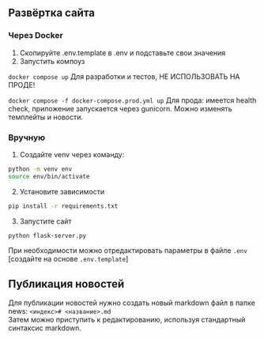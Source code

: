 ## Развёртка сайта

### Через Docker
1. Скопируйте .env.template в .env и подставьте свои значения
2. Запустить компоуз

`docker compose up` Для разработки и тестов, НЕ ИСПОЛЬЗОВАТЬ НА ПРОДЕ!

`docker compose -f docker-compose.prod.yml up` Для прода: имеется health check, приложение запускается через gunicorn. Можно изменять темплейты и новости.
### Вручную
1. Создайте venv через команду:

```bash
python -m venv env
source env/bin/activate
```

2. Установите зависимости

```bash
pip install -r requirements.txt
```

3. Запустите сайт

```bash
python flask-server.py
```

При необходимости можно отредактировать параметры в файле `.env` [создайте на основе `.env.template`]

## Публикация новостей
Для публикации новостей нужно создать новый markdown файл в папке news: `<индекс># <название>.md`  
Затем можно приступить к редактированию, используя стандартный синтаксис markdown.